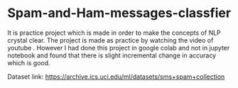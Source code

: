 # Spam-and-Ham-messages-classfier
It is practice project which is made in order to make the concepts of NLP crystal clear. The project is made as practice by watching the video of youtube . However I had done this project in google colab and not in jupyter notebook and found that there is slight incremental change in accuracy which is good.

Dataset link: https://archive.ics.uci.edu/ml/datasets/sms+spam+collection
